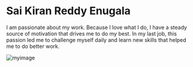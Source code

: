 # Sai Kiran Reddy Enugala
I am passionate about my work. Because I love what I do, I have a steady source of motivation that drives me to do my best. In my last job, this passion led me to challenge myself daily and learn new skills that helped me to do better work.

![myimage](/images/mypic.jpg)

